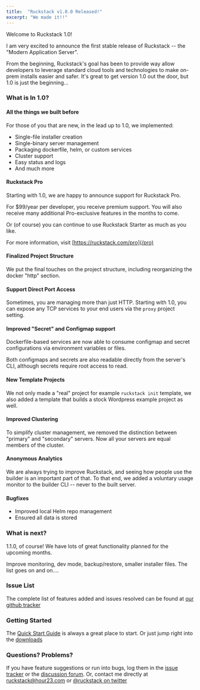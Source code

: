 ```yaml
---
title:  "Ruckstack v1.0.0 Released!"
excerpt: "We made it!!"
---
```


Welcome to Ruckstack 1.0!

I am very excited to announce the first stable release of Ruckstack -- the "Modern Application Server".

From the beginning, Ruckstack's goal has been to provide way allow developers to leverage standard cloud tools and technologies
to make on-prem installs easier and safer. It's great to get version 1.0 out the door, but 1.0 is just the beginning...


### What is In 1.0?

#### All the things we built before

For those of you that are new, in the lead up to 1.0, we implemented:

- Single-file installer creation
- Single-binary server management
- Packaging dockerfile, helm, or custom services
- Cluster support
- Easy status and logs
- And much more

#### Ruckstack Pro

Starting with 1.0, we are happy to announce support for Ruckstack Pro.

For $99/year per developer, you receive premium support. You will also receive many additional Pro-exclusive features in the 
months to come.

Or (of course) you can continue to use Ruckstack Starter as much as you like.

For more information, visit [https://ruckstack.com/pro](/pro)

#### Finalized Project Structure

We put the final touches on the project structure, including reorganizing the docker "http" section.

#### Support Direct Port Access

Sometimes, you are managing more than just HTTP. Starting with 1.0, you can expose any TCP services
to your end users via the `proxy` project setting.

#### Improved "Secret" and Configmap support

Dockerfile-based services are now able to consume configmap and secret configurations via
environment variables or files.

Both configmaps and secrets are also readable directly from the server's CLI,
although secrets require root access to read.

#### New Template Projects

We not only made a "real" project for example `ruckstack init` template, 
we also added a template that builds a stock Wordpress example project as well.

#### Improved Clustering

To simplify cluster management, we removed the distinction between "primary" and "secondary" servers.
Now all your servers are equal members of the cluster.

#### Anonymous Analytics

We are always trying to improve Ruckstack, and seeing how people use the builder is an important part of that.
To that end, we added a voluntary usage monitor to the builder CLI -- never to the built server.

#### Bugfixes

- Improved local Helm repo management
- Ensured all data is stored  

### What is next?

1.1.0, of course! We have lots of great functionality planned for the upcoming months. 

Improve monitoring, dev mode, backup/restore, smaller installer files. The list goes on and on....

### Issue List

The complete list of features added and issues resolved can be found at [our github tracker](https://github.com/ruckstack/ruckstack/issues?q=is%3Aissue+milestone%3Av1.0.0+is%3Aclosed)

### Getting Started

The [Quick Start Guide](/quickstart) is always a great place to start. Or just jump right into the [downloads](/download)

### Questions? Problems?

If you have feature suggestions or run into bugs, log them in the [issue tracker](https://github.com/ruckstack/ruckstack/issues) 
or the [discussion forum](https://github.com/ruckstack/ruckstack/discussions). 
Or, contact me directly at [ruckstack@hour23.com](mailto:ruckstack@hour23.com) or [@ruckstack on twitter](https://twitter.com/ruckstack) 
